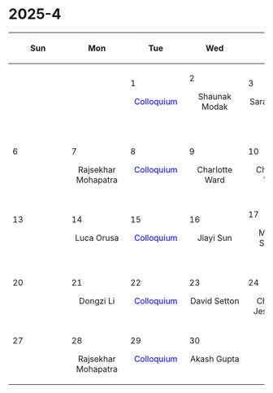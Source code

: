 # 2025-4

|<div style='max-width:100px;width:100px'><p>Sun</p></div>|<div style='max-width:100px;width:100px'><p>Mon</p></div>|<div style='max-width:100px;width:100px'><p>Tue</p></div>|<div style='max-width:100px;width:100px'><p>Wed</p></div>|<div style='max-width:100px;width:100px'><p>Thu</p></div>|<div style='max-width:100px;width:100px'><p>Fri</p></div>|<div style='max-width:100px;width:100px'><p>Sat</p></div>|
|:-:|:-:|:-:|:-:|:-:|:-:|:-:|
|<p><br/><br/></p> |<p><br/><br/></p> |<p align='left'>1</p><p><span style='color:blue'>Colloquium</span><br/><br/></p>|<p align='left'>2</p><p>Shaunak Modak<br/><br/></p>|<p align='left'>3</p><p>Sarah Thiele<br/><br/></p>|<p align='left'>4</p><p>Sanghyuk<br/> Moon</p>|<p align='left'>5</p><p><br/><br/></p>|
|<p align='left'>6</p><p><br/><br/></p>|<p align='left'>7</p><p>Rajsekhar<br/> Mohapatra</p>|<p align='left'>8</p><p><span style='color:blue'>Colloquium</span><br/><br/></p>|<p align='left'>9</p><p>Charlotte<br/> Ward</p>|<p align='left'>10</p><p>Charlotte<br/> Ward</p>|<p align='left'>11</p><p>Michael Strauss<br/><br/></p>|<p align='left'>12</p><p><br/><br/></p>|
|<p align='left'>13</p><p><br/><br/></p>|<p align='left'>14</p><p>Luca Orusa<br/><br/></p>|<p align='left'>15</p><p><span style='color:blue'>Colloquium</span><br/><br/></p>|<p align='left'>16</p><p>Jiayi Sun<br/><br/></p>|<p align='left'>17</p><p>Michael Strauss<br/><br/></p>|<p align='left'>18</p><p>Eliot Quataert<br/><br/></p>|<p align='left'>19</p><p><br/><br/></p>|
|<p align='left'>20</p><p><br/><br/></p>|<p align='left'>21</p><p>Dongzi Li<br/><br/></p>|<p align='left'>22</p><p><span style='color:blue'>Colloquium</span><br/><br/></p>|<p align='left'>23</p><p>David Setton<br/><br/></p>|<p align='left'>24</p><p>Christian<br/> Jespersen</p>|<p align='left'>25</p><p>Charlotte<br/> Ward</p>|<p align='left'>26</p><p><br/><br/></p>|
|<p align='left'>27</p><p><br/><br/></p>|<p align='left'>28</p><p>Rajsekhar<br/> Mohapatra</p>|<p align='left'>29</p><p><span style='color:blue'>Colloquium</span><br/><br/></p>|<p align='left'>30</p><p>Akash Gupta<br/><br/></p>|<p><br/><br/></p> |<p><br/><br/></p> |<p><br/><br/></p> |

